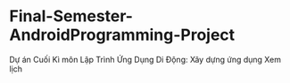 # Final-Semester-AndroidProgramming-Project
Dự án Cuối Kì môn Lập Trình Ứng Dụng Di Động: Xây dựng ứng dụng Xem lịch
